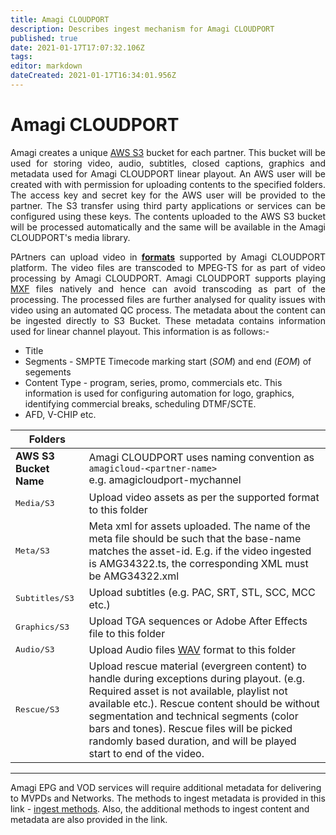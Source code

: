 ```yaml
---
title: Amagi CLOUDPORT
description: Describes ingest mechanism for Amagi CLOUDPORT
published: true
date: 2021-01-17T17:07:32.106Z
tags: 
editor: markdown
dateCreated: 2021-01-17T16:34:01.956Z
---
```


# Amagi CLOUDPORT

<p align="justify">
Amagi creates a unique <a href="https://aws.amazon.com/s3/">AWS S3</a> bucket for each partner. This bucket will be used for storing video, audio, subtitles, closed captions, graphics and metadata used for Amagi CLOUDPORT linear playout. An AWS user will be created with with permission for uploading contents to the specified folders. The access key and secret key for the AWS user will be provided to the partner. The S3 transfer using third party applications or services can be configured using these keys. The contents uploaded to the AWS S3 bucket will be processed automatically and the same will be available in the Amagi CLOUDPORT's media library. 
 </p>

<p align="justify">
  PArtners can upload video in <a href='../metadata/contents'><b>formats</b></a> supported by Amagi CLOUDPORT platform. The video files are transcoded to MPEG-TS for as part of video processing by Amagi CLOUDPORT. Amagi CLOUDPORT supports playing <a href="https://en.wikipedia.org/wiki/Material_Exchange_Format"/>MXF</a> files natively and hence can avoid transcoding as part of the processing. The processed files are further analysed for quality issues with video using an automated QC process. The metadata  about the content can be ingested directly to S3 Bucket. These metadata contains information used for linear channel playout. This information is as follows:-
 </p>
   
  * Title
  * Segments - SMPTE Timecode marking start (*SOM*) and end (*EOM*) of segements
  * Content Type - program, series, promo, commercials etc. This information is used for configuring automation for logo, graphics, identifying commercial breaks, scheduling DTMF/SCTE.
  * AFD, V-CHIP etc.
  

| **Folders**| |
|---|---|
|**AWS S3 Bucket Name**|Amagi CLOUDPORT uses naming convention as `amagicloud-<partner-name>`<br>e.g. amagicloudport-mychannel|
|<kbd>Media/S3</kbd>|Upload video assets as per the supported format to this folder|
|<kbd>Meta/S3</kbd>|Meta xml for assets uploaded. The name of the meta file should be such that the base-name matches the asset-id. E.g. if the video ingested is AMG34322.ts, the corresponding XML must be AMG34322.xml|
|<kbd>Subtitles/S3</kbd>|Upload subtitles (e.g. PAC, SRT, STL, SCC, MCC etc.)|
|<kbd>Graphics/S3</kbd>|Upload TGA sequences or Adobe After Effects file to this folder|
|<kbd>Audio/S3</kbd>|Upload Audio files [WAV](https://en.wikipedia.org/wiki/WAV) format to this folder|
|<kbd>Rescue/S3</kbd>|Upload rescue material (evergreen content) to handle during exceptions during playout. (e.g. Required asset is not available, playlist not available etc.). Rescue content should be without segmentation and technical segments (color bars and tones). Rescue files will be picked randomly based duration, and will be played start to end of the video.|

---

Amagi EPG and VOD services will require additional metadata for delivering to MVPDs and Networks. The methods to ingest metadata is provided in this link - [ingest methods](../ingest). Also, the additional methods to ingest content and metadata are also provided in the link.
